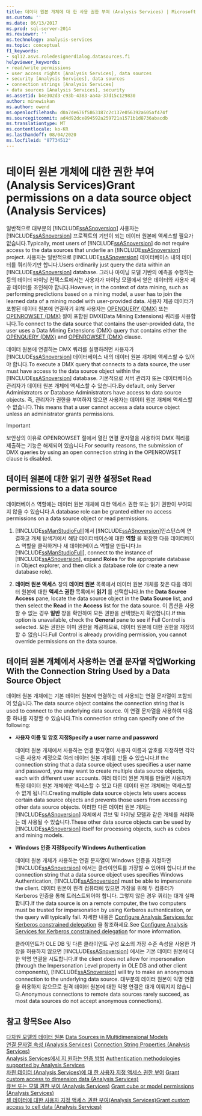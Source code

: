 ```yaml
---
title: 데이터 원본 개체에 대 한 사용 권한 부여 (Analysis Services) | Microsoft Docs
ms.custom: ''
ms.date: 06/13/2017
ms.prod: sql-server-2014
ms.reviewer: ''
ms.technology: analysis-services
ms.topic: conceptual
f1_keywords:
- sql12.asvs.roledesignerdialog.datasources.f1
helpviewer_keywords:
- read/write permissions
- user access rights [Analysis Services], data sources
- security [Analysis Services], data sources
- connection strings [Analysis Services]
- data sources [Analysis Services], security
ms.assetid: b4e302d3-c93b-4383-aa4a-37d15c129830
author: minewiskan
ms.author: owend
ms.openlocfilehash: d0a7de676f5863187c2c137e056392a605af474f
ms.sourcegitcommit: ad4d92dce894592a259721a1571b1d8736abacdb
ms.translationtype: MT
ms.contentlocale: ko-KR
ms.lasthandoff: 08/04/2020
ms.locfileid: "87734512"
---
```

# <a name="grant-permissions-on-a-data-source-object-analysis-services"></a><span data-ttu-id="1e92c-102">데이터 원본 개체에 대한 권한 부여(Analysis Services)</span><span class="sxs-lookup"><span data-stu-id="1e92c-102">Grant permissions on a data source object (Analysis Services)</span></span>
  <span data-ttu-id="1e92c-103">일반적으로 대부분의 [!INCLUDE[ssASnoversion](../../includes/ssasnoversion-md.md)] 사용자는 [!INCLUDE[ssASnoversion](../../includes/ssasnoversion-md.md)] 프로젝트의 기반이 되는 데이터 원본에 액세스할 필요가 없습니다.</span><span class="sxs-lookup"><span data-stu-id="1e92c-103">Typically, most users of [!INCLUDE[ssASnoversion](../../includes/ssasnoversion-md.md)] do not require access to the data sources that underlie an [!INCLUDE[ssASnoversion](../../includes/ssasnoversion-md.md)] project.</span></span> <span data-ttu-id="1e92c-104">사용자는 일반적으로 [!INCLUDE[ssASnoversion](../../includes/ssasnoversion-md.md)] 데이터베이스 내의 데이터를 쿼리하기만 합니다.</span><span class="sxs-lookup"><span data-stu-id="1e92c-104">Users ordinarily just query the data within an [!INCLUDE[ssASnoversion](../../includes/ssasnoversion-md.md)] database.</span></span> <span data-ttu-id="1e92c-105">그러나 마이닝 모델 기반의 예측을 수행하는 등의 데이터 마이닝 컨텍스트에서는 사용자가 마이닝 모델에서 얻은 데이터와 사용자 제공 데이터를 조인해야 합니다.</span><span class="sxs-lookup"><span data-stu-id="1e92c-105">However, in the context of data mining, such as performing predictions based on a mining model, a user has to join the learned data of a mining model with user-provided data.</span></span> <span data-ttu-id="1e92c-106">사용자 제공 데이터가 포함된 데이터 원본에 연결하기 위해 사용자는 [OPENQUERY &#40;DMX&#41;](/sql/dmx/source-data-query-openquery) 또는 [OPENROWSET &#40;DMX&#41;](/sql/dmx/source-data-query-openrowset) 절이 포함된 DMX(Data Mining Extensions) 쿼리를 사용합니다.</span><span class="sxs-lookup"><span data-stu-id="1e92c-106">To connect to the data source that contains the user-provided data, the user uses a Data Mining Extensions (DMX) query that contains either the [OPENQUERY &#40;DMX&#41;](/sql/dmx/source-data-query-openquery) and [OPENROWSET &#40;DMX&#41;](/sql/dmx/source-data-query-openrowset) clause.</span></span>  
  
 <span data-ttu-id="1e92c-107">데이터 원본에 연결하는 DMX 쿼리를 실행하려면 사용자가 [!INCLUDE[ssASnoversion](../../includes/ssasnoversion-md.md)] 데이터베이스 내의 데이터 원본 개체에 액세스할 수 있어야 합니다.</span><span class="sxs-lookup"><span data-stu-id="1e92c-107">To execute a DMX query that connects to a data source, the user must have access to the data source object within the [!INCLUDE[ssASnoversion](../../includes/ssasnoversion-md.md)] database.</span></span> <span data-ttu-id="1e92c-108">기본적으로 서버 관리자 또는 데이터베이스 관리자가 데이터 원본 개체에 액세스할 수 있습니다.</span><span class="sxs-lookup"><span data-stu-id="1e92c-108">By default, only Server Administrators or Database Administrators have access to data source objects.</span></span> <span data-ttu-id="1e92c-109">즉, 관리자가 권한을 부여하지 않으면 사용자는 데이터 원본 개체에 액세스할 수 없습니다.</span><span class="sxs-lookup"><span data-stu-id="1e92c-109">This means that a user cannot access a data source object unless an administrator grants permissions.</span></span>  
  
> [!IMPORTANT]  
>  <span data-ttu-id="1e92c-110">보안상의 이유로 OPENROWSET 절에서 열린 연결 문자열을 사용하여 DMX 쿼리를 제출하는 기능은 해제되어 있습니다.</span><span class="sxs-lookup"><span data-stu-id="1e92c-110">For security reasons, the submission of DMX queries by using an open connection string in the OPENROWSET clause is disabled.</span></span>  
  
## <a name="set-read-permissions-to-a-data-source"></a><span data-ttu-id="1e92c-111">데이터 원본에 대한 읽기 권한 설정</span><span class="sxs-lookup"><span data-stu-id="1e92c-111">Set Read permissions to a data source</span></span>  
 <span data-ttu-id="1e92c-112">데이터베이스 역할에는 데이터 원본 개체에 대한 액세스 권한 또는 읽기 권한이 부여되지 않을 수 있습니다.</span><span class="sxs-lookup"><span data-stu-id="1e92c-112">A database role can be granted either no access permissions on a data source object or read permissions.</span></span>  
  
1.  <span data-ttu-id="1e92c-113">[!INCLUDE[ssManStudioFull](../../includes/ssmanstudiofull-md.md)]에서 [!INCLUDE[ssASnoversion](../../includes/ssasnoversion-md.md)]인스턴스에 연결하고 개체 탐색기에서 해당 데이터베이스에 대한 **역할** 을 확장한 다음 데이터베이스 역할을 클릭하거나 새 데이터베이스 역할을 만듭니다.</span><span class="sxs-lookup"><span data-stu-id="1e92c-113">In [!INCLUDE[ssManStudioFull](../../includes/ssmanstudiofull-md.md)], connect to the instance of [!INCLUDE[ssASnoversion](../../includes/ssasnoversion-md.md)], expand **Roles** for the appropriate database in Object explorer, and then click a database role (or create a new database role).</span></span>  
  
2.  <span data-ttu-id="1e92c-114">**데이터 원본 액세스** 창의 **데이터 원본** 목록에서 데이터 원본 개체를 찾은 다음 데이터 원본에 대한 **액세스 권한** 목록에서 **읽기** 를 선택합니다.</span><span class="sxs-lookup"><span data-stu-id="1e92c-114">In the **Data Source Access** pane, locate the data source object in the **Data Source** list, and then select the **Read** in the **Access** list for the data source.</span></span> <span data-ttu-id="1e92c-115">이 옵션을 사용할 수 없는 경우 **일반** 창을 확인하여 모든 권한을 선택했는지 확인합니다.</span><span class="sxs-lookup"><span data-stu-id="1e92c-115">If this option is unavailable, check the **General** pane to see if Full Control is selected.</span></span> <span data-ttu-id="1e92c-116">모든 권한은 이미 권한을 제공하므로, 데이터 원본에 대한 권한을 재정의할 수 없습니다.</span><span class="sxs-lookup"><span data-stu-id="1e92c-116">Full Control is already providing permission, you cannot override permissions on the data source.</span></span>  
  
## <a name="working-with-the-connection-string-used-by-a-data-source-object"></a><span data-ttu-id="1e92c-117">데이터 원본 개체에서 사용하는 연결 문자열 작업</span><span class="sxs-lookup"><span data-stu-id="1e92c-117">Working With the Connection String Used by a Data Source Object</span></span>  
 <span data-ttu-id="1e92c-118">데이터 원본 개체에는 기본 데이터 원본에 연결하는 데 사용되는 연결 문자열이 포함되어 있습니다.</span><span class="sxs-lookup"><span data-stu-id="1e92c-118">The data source object contains the connection string that is used to connect to the underlying data source.</span></span> <span data-ttu-id="1e92c-119">이 연결 문자열을 사용하여 다음 중 하나를 지정할 수 있습니다.</span><span class="sxs-lookup"><span data-stu-id="1e92c-119">This connection string can specify one of the following:</span></span>  
  
-   <span data-ttu-id="1e92c-120">**사용자 이름 및 암호 지정**</span><span class="sxs-lookup"><span data-stu-id="1e92c-120">**Specify a user name and password**</span></span>  
  
     <span data-ttu-id="1e92c-121">데이터 원본 개체에서 사용하는 연결 문자열이 사용자 이름과 암호를 지정하면 각각 다른 사용자 계정으로 여러 데이터 원본 개체를 만들 수 있습니다.</span><span class="sxs-lookup"><span data-stu-id="1e92c-121">If the connection string that a data source object uses specifies a user name and password, you may want to create multiple data source objects, each with different user accounts.</span></span> <span data-ttu-id="1e92c-122">여러 데이터 원본 개체를 만들면 사용자가 특정 데이터 원본 개체에만 액세스할 수 있고 다른 데이터 원본 개체에는 액세스할 수 없게 됩니다.</span><span class="sxs-lookup"><span data-stu-id="1e92c-122">Creating multiple data source objects lets users access certain data source objects and prevents those users from accessing other data source objects.</span></span> <span data-ttu-id="1e92c-123">이러한 다른 데이터 원본 개체는 [!INCLUDE[ssASnoversion](../../includes/ssasnoversion-md.md)] 자체에서 큐브 및 마이닝 모델과 같은 개체를 처리하는 데 사용될 수 있습니다.</span><span class="sxs-lookup"><span data-stu-id="1e92c-123">These other data source objects can be used by [!INCLUDE[ssASnoversion](../../includes/ssasnoversion-md.md)] itself for processing objects, such as cubes and mining models.</span></span>  
  
-   <span data-ttu-id="1e92c-124">**Windows 인증 지정**</span><span class="sxs-lookup"><span data-stu-id="1e92c-124">**Specify Windows Authentication**</span></span>  
  
     <span data-ttu-id="1e92c-125">데이터 원본 개체가 사용하는 연결 문자열이 Windows 인증을 지정하면 [!INCLUDE[ssASnoversion](../../includes/ssasnoversion-md.md)] 에서는 클라이언트를 가장할 수 있어야 합니다.</span><span class="sxs-lookup"><span data-stu-id="1e92c-125">If the connection string that a data source object uses specifies Windows Authentication, [!INCLUDE[ssASnoversion](../../includes/ssasnoversion-md.md)] must be able to impersonate the client.</span></span> <span data-ttu-id="1e92c-126">데이터 원본이 원격 컴퓨터에 있으면 가장을 위해 두 컴퓨터가 Kerberos 인증을 통해 트러스트되어야 합니다. 그렇지 않은 경우 쿼리는 대개 실패합니다.</span><span class="sxs-lookup"><span data-stu-id="1e92c-126">If the data source is on a remote computer, the two computers must be trusted for impersonation by using Kerberos authentication, or the query will typically fail.</span></span> <span data-ttu-id="1e92c-127">자세한 내용은 [Configure Analysis Services for Kerberos constrained delegation](../instances/configure-analysis-services-for-kerberos-constrained-delegation.md) 을 참조하세요.</span><span class="sxs-lookup"><span data-stu-id="1e92c-127">See [Configure Analysis Services for Kerberos constrained delegation](../instances/configure-analysis-services-for-kerberos-constrained-delegation.md) for more information.</span></span>  
  
     <span data-ttu-id="1e92c-128">클라이언트가 OLE DB 및 다른 클라이언트 구성 요소의 가장 수준 속성을 사용한 가장을 허용하지 않으면 [!INCLUDE[ssASnoversion](../../includes/ssasnoversion-md.md)] 에서는 기본 데이터 원본에 대한 익명 연결을 시도합니다.</span><span class="sxs-lookup"><span data-stu-id="1e92c-128">If the client does not allow for impersonation (through the Impersonation Level property in OLE DB and other client components), [!INCLUDE[ssASnoversion](../../includes/ssasnoversion-md.md)] will try to make an anonymous connection to the underlying data source.</span></span> <span data-ttu-id="1e92c-129">대부분의 데이터 원본이 익명 연결을 허용하지 않으므로 원격 데이터 원본에 대한 익명 연결은 대개 이뤄지지 않습니다.</span><span class="sxs-lookup"><span data-stu-id="1e92c-129">Anonymous connections to remote data sources rarely succeed, as most data sources do not accept anonymous connections).</span></span>  
  
## <a name="see-also"></a><span data-ttu-id="1e92c-130">참고 항목</span><span class="sxs-lookup"><span data-stu-id="1e92c-130">See Also</span></span>  
 <span data-ttu-id="1e92c-131">[다차원 모델의 데이터 원본](data-sources-in-multidimensional-models.md) </span><span class="sxs-lookup"><span data-stu-id="1e92c-131">[Data Sources in Multidimensional Models](data-sources-in-multidimensional-models.md) </span></span>  
 <span data-ttu-id="1e92c-132">[연결 문자열 속성 &#40;Analysis Services&#41;](../instances/connection-string-properties-analysis-services.md) </span><span class="sxs-lookup"><span data-stu-id="1e92c-132">[Connection String Properties &#40;Analysis Services&#41;](../instances/connection-string-properties-analysis-services.md) </span></span>  
 <span data-ttu-id="1e92c-133">[Analysis Services에서 지 원하는 인증 방법](../instances/authentication-methodologies-supported-by-analysis-services.md) </span><span class="sxs-lookup"><span data-stu-id="1e92c-133">[Authentication methodologies supported by Analysis Services](../instances/authentication-methodologies-supported-by-analysis-services.md) </span></span>  
 <span data-ttu-id="1e92c-134">[차원 데이터 &#40;Analysis Services&#41;에 대 한 사용자 지정 액세스 권한 부여](grant-custom-access-to-dimension-data-analysis-services.md) </span><span class="sxs-lookup"><span data-stu-id="1e92c-134">[Grant custom access to dimension data &#40;Analysis Services&#41;](grant-custom-access-to-dimension-data-analysis-services.md) </span></span>  
 <span data-ttu-id="1e92c-135">[큐브 또는 모델 권한 부여 &#40;Analysis Services&#41;](grant-cube-or-model-permissions-analysis-services.md) </span><span class="sxs-lookup"><span data-stu-id="1e92c-135">[Grant cube or model permissions &#40;Analysis Services&#41;](grant-cube-or-model-permissions-analysis-services.md) </span></span>  
 [<span data-ttu-id="1e92c-136">셀 데이터에 대한 사용자 지정 액세스 권한 부여&#40;Analysis Services&#41;</span><span class="sxs-lookup"><span data-stu-id="1e92c-136">Grant custom access to cell data &#40;Analysis Services&#41;</span></span>](grant-custom-access-to-cell-data-analysis-services.md)  
  
  
